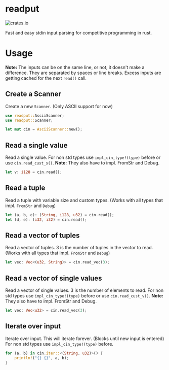 # readput
![crates.io](https://img.shields.io/crates/v/readput.svg)

Fast and easy stdin input parsing for competitive programming in rust.

# Usage
**Note:** The inputs can be on the same line, or not, it doesn't make a difference. They are separated by spaces or line breaks. Excess inputs are getting cached for the next ```read()``` call.

## Create a Scanner
Create a new ```Scanner```. (Only ASCII support for now)
```Rust
use readput::AsciiScanner;
use readput::Scanner;

let mut cin = AsciiScanner::new();
```

## Read a single value
Read a single value. For non std types use ```impl_cin_type!(type)``` before or use ```cin.read_cust_s()```.
**Note:** They also have to impl. FromStr and Debug. 
```Rust
let v: i128 = cin.read();
```

## Read a tuple
Read a tuple with variable size and custom types. (Works with all types that impl. ```FromStr``` and ```Debug```)
```Rust
let (a, b, c): (String, i128, u32) = cin.read();
let (d, e): (i32, i32) = cin.read();
```

## Read a vector of tuples
Read a vector of tuples. 3 is the number of tuples in the vector to read. (Works with all types that impl. ```FromStr``` and ```Debug```)
```Rust
let vec: Vec<(u32, String)> = cin.read_vec(3);
```

## Read a vector of single values
Read a vector of single values. 3 is the number of elements to read. For non std types use ```impl_cin_type!(type)``` before or use ```cin.read_cust_v()```.
**Note:** They also have to impl. FromStr and Debug. 
```Rust
let vec: Vec<u32> = cin.read_vec(3);
```

## Iterate over input
Iterate over input. This will iterate forever. (Blocks until new input is entered) For non std types use ```impl_cin_type!(type)``` before.
```Rust
for (a, b) in cin.iter::<(String, u32)>() {
    println!("{} {}", a, b);
}
```
